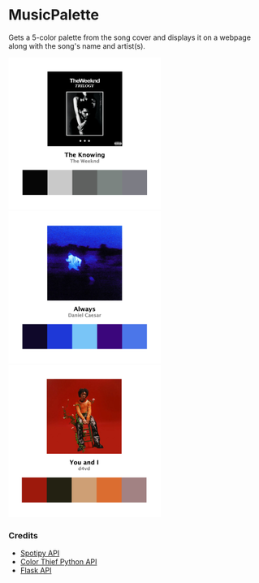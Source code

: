 # MusicPalette

Gets a 5-color palette from the song cover and displays it on a webpage along with the song's name and artist(s).

<p float="left">
  <img src="examples/theknowing.jpg" alt="The Knowing" width="300" height="300"/>
  <img src="examples/always.jpg" alt="Always" width="300" height="300"/>
  <img src="examples/youandi.jpg" alt="You and I" width="300" height="300"/>
</p>

### Credits
- [Spotipy API](https://spotipy.readthedocs.io/en/2.25.0/index.html#)
- [Color Thief Python API](https://github.com/fengsp/color-thief-py)
- [Flask API](https://flask.palletsprojects.com/en/stable/quickstart/#a-minimal-application)
